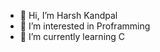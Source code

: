- 👋 Hi, I’m Harsh Kandpal
- 👀 I’m interested in Proframming
- 🌱 I’m currently learning C


<!---
HKodee/HKodee is a ✨ special ✨ repository because its `README.md` (this file) appears on your GitHub profile.
You can click the Preview link to take a look at your changes.
--->

